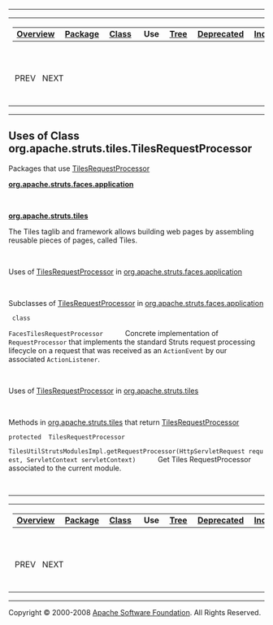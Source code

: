 ------------------------------------------------------------------------

<span id="navbar_top"></span> [](#skip-navbar_top "Skip navigation links")

<table>
<colgroup>
<col width="50%" />
<col width="50%" />
</colgroup>
<tbody>
<tr class="odd">
<td align="left"><span id="navbar_top_firstrow"></span>
<table>
<tbody>
<tr class="odd">
<td align="left"><a href="../../../../../overview-summary.html.md"><strong>Overview</strong></a> </td>
<td align="left"><a href="../package-summary.html.md"><strong>Package</strong></a> </td>
<td align="left"><a href="../../../../../org/apache/struts/tiles/TilesRequestProcessor.html.md" title="class in org.apache.struts.tiles"><strong>Class</strong></a> </td>
<td align="left"> <strong>Use</strong> </td>
<td align="left"><a href="../package-tree.html.md"><strong>Tree</strong></a> </td>
<td align="left"><a href="../../../../../deprecated-list.html.md"><strong>Deprecated</strong></a> </td>
<td align="left"><a href="../../../../../index-all.html.md"><strong>Index</strong></a> </td>
<td align="left"><a href="../../../../../help-doc.html.md"><strong>Help</strong></a> </td>
</tr>
</tbody>
</table></td>
<td align="left"></td>
</tr>
<tr class="even">
<td align="left"> PREV   NEXT</td>
<td align="left"><a href="../../../../../index.html.md?org/apache/struts/tiles//class-useTilesRequestProcessor.html"><strong>FRAMES</strong></a>    <a href="TilesRequestProcessor.html"><strong>NO FRAMES</strong></a>    
<a href="../../../../../allclasses-noframe.html.md"><strong>All Classes</strong></a></td>
</tr>
</tbody>
</table>

<span id="skip-navbar_top"></span>

------------------------------------------------------------------------

**Uses of Class
 org.apache.struts.tiles.TilesRequestProcessor**
------------------------------------------------

Packages that use [TilesRequestProcessor](../../../../../org/apache/struts/tiles/TilesRequestProcessor.html.md "class in org.apache.struts.tiles")

[**org.apache.struts.faces.application**](#org.apache.struts.faces.application)

  

[**org.apache.struts.tiles**](#org.apache.struts.tiles)

The Tiles taglib and framework allows building web pages by assembling reusable pieces of pages, called Tiles. 

 

<span id="org.apache.struts.faces.application"></span>

Uses of [TilesRequestProcessor](../../../../../org/apache/struts/tiles/TilesRequestProcessor.html.md "class in org.apache.struts.tiles") in [org.apache.struts.faces.application](../../../../../org/apache/struts/faces/application/package-summary.html)

 

Subclasses of [TilesRequestProcessor](../../../../../org/apache/struts/tiles/TilesRequestProcessor.html.md "class in org.apache.struts.tiles") in [org.apache.struts.faces.application](../../../../../org/apache/struts/faces/application/package-summary.html)

` class`

`FacesTilesRequestProcessor`
           Concrete implementation of `RequestProcessor` that implements the standard Struts request processing lifecycle on a request that was received as an `ActionEvent` by our associated `ActionListener`.

 

<span id="org.apache.struts.tiles"></span>

Uses of [TilesRequestProcessor](../../../../../org/apache/struts/tiles/TilesRequestProcessor.html.md "class in org.apache.struts.tiles") in [org.apache.struts.tiles](../../../../../org/apache/struts/tiles/package-summary.html)

 

Methods in [org.apache.struts.tiles](../../../../../org/apache/struts/tiles/package-summary.html.md) that return [TilesRequestProcessor](../../../../../org/apache/struts/tiles/TilesRequestProcessor.html "class in org.apache.struts.tiles")

`protected  TilesRequestProcessor`

`TilesUtilStrutsModulesImpl.getRequestProcessor(HttpServletRequest request, ServletContext servletContext)`
           Get Tiles RequestProcessor associated to the current module.

 

------------------------------------------------------------------------

<span id="navbar_bottom"></span> [](#skip-navbar_bottom "Skip navigation links")

<table>
<colgroup>
<col width="50%" />
<col width="50%" />
</colgroup>
<tbody>
<tr class="odd">
<td align="left"><span id="navbar_bottom_firstrow"></span>
<table>
<tbody>
<tr class="odd">
<td align="left"><a href="../../../../../overview-summary.html.md"><strong>Overview</strong></a> </td>
<td align="left"><a href="../package-summary.html.md"><strong>Package</strong></a> </td>
<td align="left"><a href="../../../../../org/apache/struts/tiles/TilesRequestProcessor.html.md" title="class in org.apache.struts.tiles"><strong>Class</strong></a> </td>
<td align="left"> <strong>Use</strong> </td>
<td align="left"><a href="../package-tree.html.md"><strong>Tree</strong></a> </td>
<td align="left"><a href="../../../../../deprecated-list.html.md"><strong>Deprecated</strong></a> </td>
<td align="left"><a href="../../../../../index-all.html.md"><strong>Index</strong></a> </td>
<td align="left"><a href="../../../../../help-doc.html.md"><strong>Help</strong></a> </td>
</tr>
</tbody>
</table></td>
<td align="left"></td>
</tr>
<tr class="even">
<td align="left"> PREV   NEXT</td>
<td align="left"><a href="../../../../../index.html.md?org/apache/struts/tiles//class-useTilesRequestProcessor.html"><strong>FRAMES</strong></a>    <a href="TilesRequestProcessor.html"><strong>NO FRAMES</strong></a>    
<a href="../../../../../allclasses-noframe.html.md"><strong>All Classes</strong></a></td>
</tr>
</tbody>
</table>

<span id="skip-navbar_bottom"></span>

------------------------------------------------------------------------

Copyright © 2000-2008 [Apache Software Foundation](http://www.apache.org/). All Rights Reserved.
